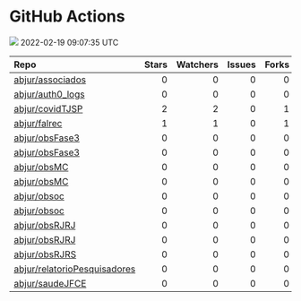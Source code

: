 GitHub Actions
================

![](https://github.com/abjur/abjStatus/workflows/Render%20Status/badge.svg)
2022-02-19 09:07:35 UTC

| Repo                                                                            |  Stars|  Watchers|  Issues|  Forks| Status                                                                                                                                                          | Commit                                                                                                                                                                       |
|:--------------------------------------------------------------------------------|------:|---------:|-------:|------:|:----------------------------------------------------------------------------------------------------------------------------------------------------------------|:-----------------------------------------------------------------------------------------------------------------------------------------------------------------------------|
| [abjur/associados](https://github.com/abjur/associados)                         |      0|         0|       0|      0| [![](https://github.com/abjur/associados/workflows/deploy/badge.svg)](https://github.com/abjur/associados/actions/runs/1778412191)                              | <a href="https://github.com/abjur/associados/commit/7a93c265481dc136c0a9bd0f2c9efe84f5c31606" title="Update update-app.yaml">7a93c2</a>                                      |
| [abjur/auth0\_logs](https://github.com/abjur/auth0_logs)                        |      0|         0|       0|      0| [![](https://github.com/abjur/auth0_logs/workflows/update/badge.svg)](https://github.com/abjur/auth0_logs/actions/runs/1867468701)                              | <a href="https://github.com/abjur/auth0_logs/commit/0fb12e62a752a5ff6ab898d3d705d691086e6907" title="Update data">0fb12e</a>                                                 |
| [abjur/covidTJSP](https://github.com/abjur/covidTJSP)                           |      2|         2|       0|      1| [![](https://github.com/abjur/covidTJSP/workflows/update-data/badge.svg)](https://github.com/abjur/covidTJSP/actions/runs/1867958846)                           | <a href="https://github.com/abjur/covidTJSP/commit/2cfcb67c556523a7d120c3292d9697b4d370cbef" title="Update data">2cfcb6</a>                                                  |
| [abjur/falrec](https://github.com/abjur/falrec)                                 |      1|         1|       0|      1| [![](https://github.com/abjur/falrec/workflows/update-data/badge.svg)](https://github.com/abjur/falrec/actions/runs/1838277148)                                 | <a href="https://github.com/abjur/falrec/commit/d93152e7bcf1519dec22ccc1069b169952658c1b" title="instalar pacote para rodar rmd">d93152</a>                                  |
| [abjur/obsFase3](https://github.com/abjur/obsFase3)                             |      0|         0|       0|      0| [![](https://github.com/abjur/obsFase3/workflows/deploy/badge.svg)](https://github.com/abjur/obsFase3/actions/runs/1860418402)                                  | <a href="https://github.com/abjur/obsFase3/commit/045d8a1a06e207a9183da7cde46126878ea89825" title="tempos e diagrama">045d8a</a>                                             |
| [abjur/obsFase3](https://github.com/abjur/obsFase3)                             |      0|         0|       0|      0| [![](https://github.com/abjur/obsFase3/workflows/update-data/badge.svg)](https://github.com/abjur/obsFase3/actions/runs/1843873384)                             | <a href="https://github.com/abjur/obsFase3/commit/40c9cb78789aee2fa57195f0e9855b26f55b36ec" title="desabilitar essa action por enquanto para economizar recursos">40c9cb</a> |
| [abjur/obsMC](https://github.com/abjur/obsMC)                                   |      0|         0|       0|      0| [![](https://github.com/abjur/obsMC/workflows/deploy/badge.svg)](https://github.com/abjur/obsMC/actions/runs/1866301704)                                        | <a href="https://github.com/abjur/obsMC/commit/5831c307752b9405c62078636561873b4e198b3d" title="faltou o ggridges">5831c3</a>                                                |
| [abjur/obsMC](https://github.com/abjur/obsMC)                                   |      0|         0|       0|      0| [![](https://github.com/abjur/obsMC/workflows/update-data/badge.svg)](https://github.com/abjur/obsMC/actions/runs/1778904247)                                   | <a href="https://github.com/abjur/obsMC/commit/967a423586b91f1d57e887aed3f2a39871feb370" title="não precisamos fazer o update-data funcionar agora">967a42</a>               |
| [abjur/obsoc](https://github.com/abjur/obsoc)                                   |      0|         0|       0|      0| [![](https://github.com/abjur/obsoc/workflows/deploy/badge.svg)](https://github.com/abjur/obsoc/actions/runs/1778801334)                                        | <a href="https://github.com/abjur/obsoc/commit/6efcc9635b62e889c4b679ebcbc32c745922dbcd" title="Update update-data.yaml">6efcc9</a>                                          |
| [abjur/obsoc](https://github.com/abjur/obsoc)                                   |      0|         0|       0|      0| [![](https://github.com/abjur/obsoc/workflows/update-data/badge.svg)](https://github.com/abjur/obsoc/actions/runs/1778804459)                                   | <a href="https://github.com/abjur/obsoc/commit/6efcc9635b62e889c4b679ebcbc32c745922dbcd" title="Update update-data.yaml">6efcc9</a>                                          |
| [abjur/obsRJRJ](https://github.com/abjur/obsRJRJ)                               |      0|         0|       0|      0| [![](https://github.com/abjur/obsRJRJ/workflows/deploy/badge.svg)](https://github.com/abjur/obsRJRJ/actions/runs/1779158534)                                    | <a href="https://github.com/abjur/obsRJRJ/commit/137aa0a857aa44233e5d29d76a355a207eaf30a7" title="Update update-data.yaml">137aa0</a>                                        |
| [abjur/obsRJRJ](https://github.com/abjur/obsRJRJ)                               |      0|         0|       0|      0| [![](https://github.com/abjur/obsRJRJ/workflows/update-data/badge.svg)](https://github.com/abjur/obsRJRJ/actions/runs/1779159302)                               | <a href="https://github.com/abjur/obsRJRJ/commit/137aa0a857aa44233e5d29d76a355a207eaf30a7" title="Update update-data.yaml">137aa0</a>                                        |
| [abjur/obsRJRS](https://github.com/abjur/obsRJRS)                               |      0|         0|       0|      0| [![](https://github.com/abjur/obsRJRS/workflows/deploy/badge.svg)](https://github.com/abjur/obsRJRS/actions/runs/1831313776)                                    | <a href="https://github.com/abjur/obsRJRS/commit/de577944952f2b64bc58021d073c201077602e1b" title="tirar o captcha">de5779</a>                                                |
| [abjur/relatorioPesquisadores](https://github.com/abjur/relatorioPesquisadores) |      0|         0|       0|      0| [![](https://github.com/abjur/relatorioPesquisadores/workflows/update-data/badge.svg)](https://github.com/abjur/relatorioPesquisadores/actions/runs/1859904128) | <a href="https://github.com/abjur/relatorioPesquisadores/commit/bfb7b7dc3bb8e41de723553977baf68f95714992" title="Ajuste no actions">bfb7b7</a>                               |
| [abjur/saudeJFCE](https://github.com/abjur/saudeJFCE)                           |      0|         0|       0|      0| [![](https://github.com/abjur/saudeJFCE/workflows/deploy/badge.svg)](https://github.com/abjur/saudeJFCE/actions/runs/1849435801)                                | <a href="https://github.com/abjur/saudeJFCE/commit/6162c03920b5be0e73852101a70e48c5a6ade92e" title="data quality">6162c0</a>                                                 |
